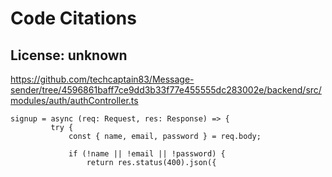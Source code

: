 # Code Citations

## License: unknown
https://github.com/techcaptain83/Message-sender/tree/4596861baff7ce9dd3b33f77e455555dc283002e/backend/src/modules/auth/authController.ts

```
signup = async (req: Request, res: Response) => {
         try {
             const { name, email, password } = req.body;

             if (!name || !email || !password) {
                 return res.status(400).json({
```

